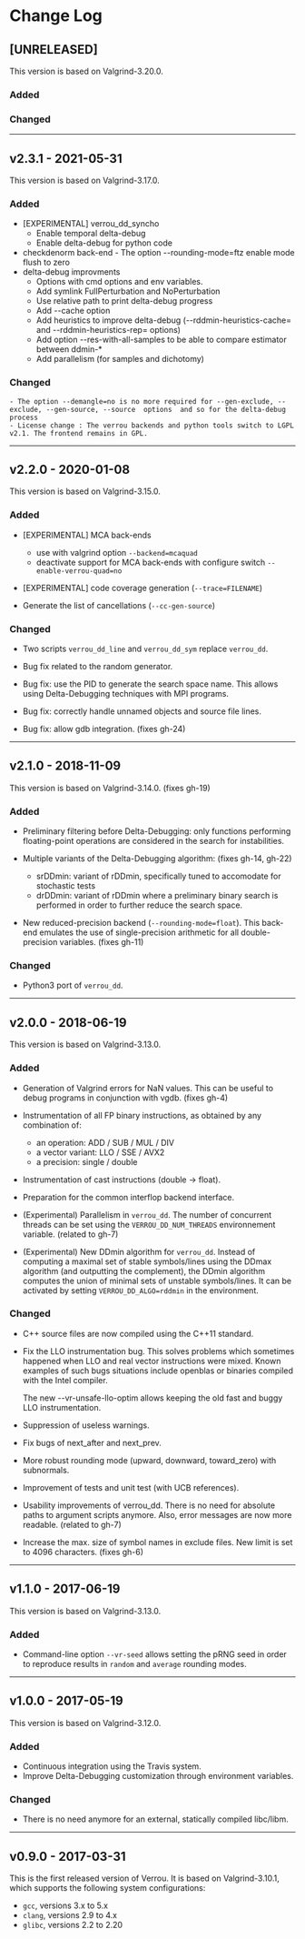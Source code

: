 # Change Log

## [UNRELEASED]

This version is based on Valgrind-3.20.0.

### Added


### Changed


---

## v2.3.1 - 2021-05-31

This version is based on Valgrind-3.17.0.

### Added
 - [EXPERIMENTAL] verrou_dd_syncho
	- Enable temporal delta-debug
	- Enable delta-debug for python code
 - checkdenorm back-end
        - The option --rounding-mode=ftz enable mode flush to zero
 - delta-debug improvments
	- Options with cmd options and env variables.
	- Add symlink FullPerturbation and NoPerturbation
	- Use relative path to print delta-debug progress
	- Add --cache option
	- Add heuristics to improve delta-debug (--rddmin-heuristics-cache= and --rddmin-heuristics-rep= options)
	- Add option --res-with-all-samples to be able to compare estimator between ddmin-*
	- Add parallelism (for samples and dichotomy)

### Changed
	- The option --demangle=no is no more required for --gen-exclude, --exclude, --gen-source, --source  options  and so for the delta-debug process
	- License change : The verrou backends and python tools switch to LGPL v2.1. The frontend remains in GPL.

---

## v2.2.0 - 2020-01-08

This version is based on Valgrind-3.15.0.

### Added

- [EXPERIMENTAL] MCA back-ends
  - use with valgrind option `--backend=mcaquad`
  - deactivate support for MCA back-ends with configure switch `--enable-verrou-quad=no`

- [EXPERIMENTAL] code coverage generation (`--trace=FILENAME`)

- Generate the list of cancellations (`--cc-gen-source`)

### Changed

- Two scripts `verrou_dd_line` and `verrou_dd_sym` replace
  `verrou_dd`.

- Bug fix related to the random generator.

- Bug fix: use the PID to generate the search space name.  This allows
  using Delta-Debugging techniques with MPI programs.

- Bug fix: correctly handle unnamed objects and source file lines.

- Bug fix: allow gdb integration. (fixes gh-24)

---

## v2.1.0 - 2018-11-09

This version is based on Valgrind-3.14.0. (fixes gh-19)

### Added

- Preliminary filtering before Delta-Debugging: only functions performing
  floating-point operations are considered in the search for
  instabilities.

- Multiple variants of the Delta-Debugging algorithm: (fixes gh-14, gh-22)
  - srDDmin: variant of rDDmin, specifically tuned to accomodate for stochastic
    tests
  - drDDmin: variant of rDDmin where a preliminary binary search is performed in
    order to further reduce the search space.

- New reduced-precision backend (`--rounding-mode=float`). This back-end
  emulates the use of single-precision arithmetic for all double-precision
  variables. (fixes gh-11)

### Changed

- Python3 port of `verrou_dd`.


---

## v2.0.0 - 2018-06-19

This version is based on Valgrind-3.13.0.

### Added

- Generation of Valgrind errors for NaN values. This can be useful to debug
  programs in conjunction with vgdb. (fixes gh-4)
  
- Instrumentation of all FP binary instructions, as obtained by any combination of:
  - an operation:     ADD / SUB / MUL / DIV
  - a vector variant: LLO / SSE / AVX2
  - a precision:      single / double
  
- Instrumentation of cast instructions (double -> float).

- Preparation for the common interflop backend interface.

- (Experimental) Parallelism in `verrou_dd`. The number of concurrent threads
  can be set using the `VERROU_DD_NUM_THREADS` environnement variable. (related
  to gh-7)
  
- (Experimental) New DDmin algorithm for `verrou_dd`. Instead of computing a
  maximal set of stable symbols/lines using the DDmax algorithm (and outputting
  the complement), the DDmin algorithm computes the union of minimal sets of
  unstable symbols/lines. It can be activated by setting `VERROU_DD_ALGO=rddmin`
  in the environment.


### Changed

- C++ source files are now compiled using the C++11 standard.

- Fix the LLO instrumentation bug. This solves problems which sometimes happened
  when LLO and real vector instructions were mixed. Known examples of such bugs
  situations include openblas or binaries compiled with the Intel compiler.
  
  The new --vr-unsafe-llo-optim allows keeping the old fast and buggy LLO
  instrumentation.

- Suppression of useless warnings.

- Fix bugs of next_after and next_prev.

- More robust rounding mode (upward, downward, toward_zero) with subnormals.

- Improvement of tests and unit test (with UCB references).

- Usability improvements of verrou_dd. There is no need for absolute paths to
  argument scripts anymore. Also, error messages are now more readable. (related
  to gh-7)

- Increase the max. size of symbol names in exclude files. New limit is set to
  4096 characters. (fixes gh-6)


---

## v1.1.0 - 2017-06-19

This version is based on Valgrind-3.13.0.

### Added

- Command-line option `--vr-seed` allows setting the pRNG seed in order to
  reproduce results in `random` and `average` rounding modes.


---

## v1.0.0 - 2017-05-19

This version is based on Valgrind-3.12.0.

### Added

- Continuous integration using the Travis system.
- Improve Delta-Debugging customization through environment variables.

### Changed

- There is no need anymore for an external, statically compiled libc/libm.


---

## v0.9.0 - 2017-03-31

This is the first released version of Verrou. It is based on Valgrind-3.10.1,
which supports the following system configurations:

- `gcc`, versions 3.x to 5.x
- `clang`, versions 2.9 to 4.x
- `glibc`, versions 2.2 to 2.20
